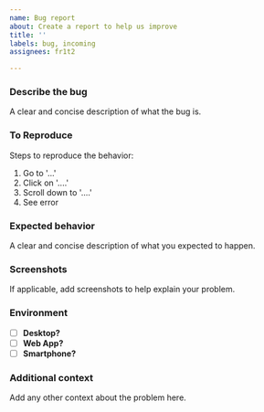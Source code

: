 ```yaml
---
name: Bug report
about: Create a report to help us improve
title: ''
labels: bug, incoming
assignees: fr1t2

---
```


### **Describe the bug**
A clear and concise description of what the bug is.

### **To Reproduce**
Steps to reproduce the behavior:
1. Go to '...'
2. Click on '....'
3. Scroll down to '....'
4. See error

### **Expected behavior**
A clear and concise description of what you expected to happen.

### **Screenshots**
If applicable, add screenshots to help explain your problem.

### Environment 
- [ ] **Desktop?**
- [ ] **Web App?**
- [ ] **Smartphone?**

### **Additional context**
Add any other context about the problem here.
